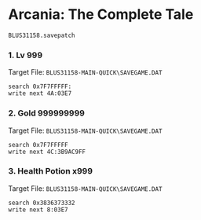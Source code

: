 # Arcania: The Complete Tale 

`BLUS31158.savepatch`

### 1. Lv 999

Target File: `BLUS31158-MAIN-QUICK\SAVEGAME.DAT`

```
search 0x7F7FFFFF:
write next 4A:03E7
```

### 2. Gold 999999999

Target File: `BLUS31158-MAIN-QUICK\SAVEGAME.DAT`

```
search 0x7F7FFFFF
write next 4C:3B9AC9FF
```

### 3. Health Potion x999

Target File: `BLUS31158-MAIN-QUICK\SAVEGAME.DAT`

```
search 0x3836373332
write next 8:03E7
```

